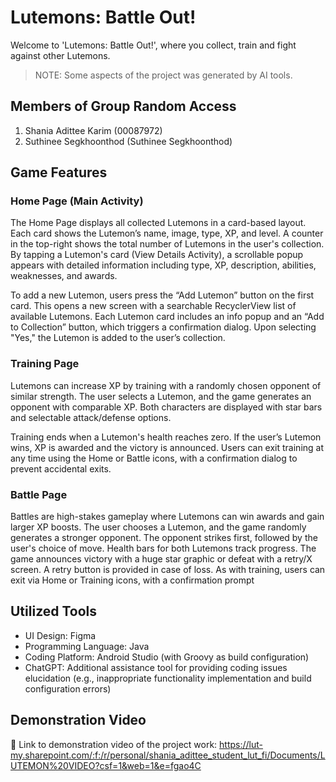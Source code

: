 # Lutemons: Battle Out!
Welcome to 'Lutemons: Battle Out!', where you collect, train and fight against other Lutemons. 
> NOTE: Some aspects of the project was generated by AI tools. 

## Members of Group Random Access
1. Shania Adittee Karim (00087972)
2. Suthinee Segkhoonthod (Suthinee Segkhoonthod)

## Game Features
### Home Page (Main Activity)
The Home Page displays all collected Lutemons in a card-based layout. Each card shows the Lutemon’s name, image, type, XP, and level. A counter in the top-right shows the total number of Lutemons in the user's collection. By tapping a Lutemon's card (View Details Activity), a scrollable popup appears with detailed information including type, XP, description, abilities, weaknesses, and awards.

To add a new Lutemon, users press the “Add Lutemon” button on the first card. This opens a new screen with a searchable RecyclerView list of available Lutemons. Each Lutemon card includes an info popup and an “Add to Collection” button, which triggers a confirmation dialog. Upon selecting "Yes," the Lutemon is added to the user’s collection.

### Training Page
Lutemons can increase XP by training with a randomly chosen opponent of similar strength. The user selects a Lutemon, and the game generates an opponent with comparable XP. Both characters are displayed with star bars and selectable attack/defense options.

Training ends when a Lutemon's health reaches zero. If the user’s Lutemon wins, XP is awarded and the victory is announced. Users can exit training at any time using the Home or Battle icons, with a confirmation dialog to prevent accidental exits.

### Battle Page 
Battles are high-stakes gameplay where Lutemons can win awards and gain larger XP boosts. The user chooses a Lutemon, and the game randomly generates a stronger opponent.
The opponent strikes first, followed by the user's choice of move. Health bars for both Lutemons track progress. The game announces victory with a huge star graphic or defeat with a retry/X screen. A retry button is provided in case of loss. As with training, users can exit via Home or Training icons, with a confirmation prompt


## Utilized Tools
- UI Design: Figma 
- Programming Language: Java 
- Coding Platform: Android Studio (with Groovy as build configuration)
- ChatGPT: Additional assistance tool for providing coding issues elucidation (e.g., inappropriate functionality implementation and build configuration errors)

## Demonstration Video 
🔗 Link to demonstration video of the project work: https://lut-my.sharepoint.com/:f:/r/personal/shania_adittee_student_lut_fi/Documents/LUTEMON%20VIDEO?csf=1&web=1&e=fgao4C
